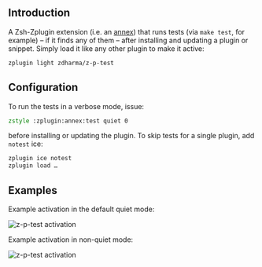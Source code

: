 ## Introduction

A Zsh-Zplugin extension (i.e. an
[annex](http://zdharma.org/zplugin/wiki/Annexes/)) that runs tests (via `make
test`, for example) – if it finds any of them  – after installing and updating
a plugin or snippet. Simply load it like any other plugin to make it active:

```zsh
zplugin light zdharma/z-p-test
```

## Configuration

To run the tests in a verbose mode, issue:

```zsh
zstyle :zplugin:annex:test quiet 0
```

before installing or updating the plugin. To skip tests for a single plugin,
add `notest` ice:

```zsh
zplugin ice notest
zplugin load …
```

## Examples

Example activation in the default quiet mode:

![z-p-test activation](https://raw.githubusercontent.com/zdharma/z-p-test/master/images/z-p-test-1.png)


Example activation in non-quiet mode:

![z-p-test activation](https://raw.githubusercontent.com/zdharma/z-p-test/master/images/z-p-test-2.png)

<!-- vim:set ft=markdown:tw=80: -->
